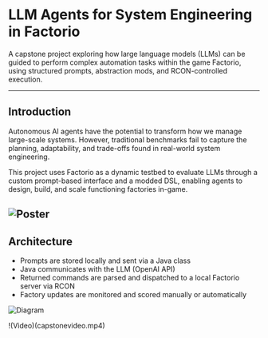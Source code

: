 # LLM Agents for System Engineering in Factorio

A capstone project exploring how large language models (LLMs) can be guided to perform complex automation tasks within the game Factorio, using structured prompts, abstraction mods, and RCON-controlled execution.

---

## Introduction

Autonomous AI agents have the potential to transform how we manage large-scale systems. However, traditional benchmarks fail to capture the planning, adaptability, and trade-offs found in real-world system engineering.

This project uses Factorio as a dynamic testbed to evaluate LLMs through a custom prompt-based interface and a modded DSL, enabling agents to design, build, and scale functioning factories in-game.

![Poster](poster.jpg)
---

## Architecture

- Prompts are stored locally and sent via a Java class
- Java communicates with the LLM (OpenAI API)
- Returned commands are parsed and dispatched to a local Factorio server via RCON
- Factory updates are monitored and scored manually or automatically

![Diagram](diagram.jpg)

!(Video)(capstonevideo.mp4)
